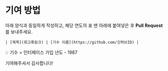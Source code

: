 # 기여 방법

아래 양식과 동일하게 작성하고, 해당 연도의 표 맨 아래에 붙여넣은 후 **Pull Request** 를 보내주세요.

```
| [제목](회고록링크) | [기수 이름](https://github.com/깃허브ID) |
```

💡 기수 = 인터페이스 가입 년도 - 1987

기여해주셔서 감사합니다!
